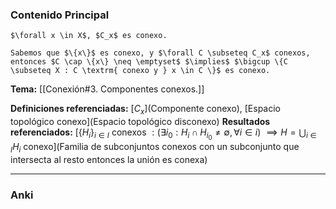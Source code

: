 ### Contenido Principal

```ad-proposition
$\forall x \in X$, $C_x$ es conexo.
```

```ad-proof
Sabemos que $\{x\}$ es conexo, y $\forall C \subseteq C_x$ conexos, entonces $C \cap \{x\} \neq \emptyset$ $\implies$ $\bigcup \{C \subseteq X : C \textrm{ conexo y } x \in C \}$ es conexo.
```

**Tema:** [[Conexión#3. Componentes conexos.]]

**Definiciones referenciadas:** [$C_x$](Componente conexo), [Espacio topológico conexo](Espacio topológico disconexo)
**Resultados referenciados:** [$\{H_i\}_ {i \in I}$ conexos $: (\exists i_0 : H_i \cap H_{i_0} \neq \emptyset, \, \forall i \in i)$ $\implies H = \bigcup_{i \in I} H_i$ conexo](Familia de subconjuntos conexos con un subconjunto que intersecta al resto entonces la unión es conexa)

---
### Anki